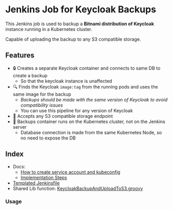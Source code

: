 # Jenkins Job for Keycloak Backups

This Jenkins job is used to backup a **Bitnami distribution of Keycloak** instance running in a Kubernetes cluster.

Capable of uploading the backup to any S3 compatible storage.

## Features

- 🔒 Creates a separate Keycloak container and connects to same DB to create a backup
    - So that the keycloak instance is unaffected
- 🔍 Finds the Keycloak `image:tag` from the running pods and uses the same image for the backup
    - _Backups should be made with the same version of Keycloak to avoid compatibility issues_
    - You can use this pipeline for any version of Keycloak
- 💾 Accepts any S3 compatible storage endpoint
- 🚀 Backups container runs on the Kubernetes cluster, not on the Jenkins server
    - Database connection is made from the same Kubernetes Node, so no need to expose the DB

## Index

- Docs:
  - [How to create service account and kubeconfig](./docs/how-to-create-sa-and-kubeconfig.md)
  - [Implementation Steps](./docs/implementation-steps.md)
- [Templated Jenkinsfile](./jenkins-job/Jenkinsfile.template)
- Shared Lib function: [KeycloakBackupAndUploadToS3.groovy](./jenkins-shared-library/vars/KeycloakBackupAndUploadToS3.groovy)


### Usage

```groovy

```
